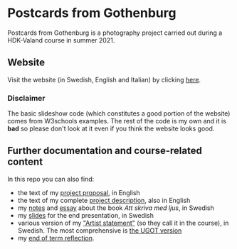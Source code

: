 # Postcards from Gothenburg
Postcards from Gothenburg is a photography project carried out during a 
HDK-Valand course in summer 2021.

## Website
Visit the website (in Swedish, English and Italian) by clicking [here](https://harisont.github.io/postcards-from-gothenburg/).

### Disclaimer
The basic slideshow code (which constitutes a good portion of the website) comes from W3schools examples.
The rest of the code is my own and it is __bad__ so please don't look at it even if you think the website looks good.

## Further documentation and course-related content
In this repo you can also find:

- the text of my [project proposal](more/project_proposal.md), in English
- the text of my complete [project description](more/project_description.md), also in English
- my [notes](more/literature_review/notes.md) and [essay](more/literature_review/literature_review.md) about the book _Att skriva med ljus_, in Swedish
- my [slides](more/end_presentation/end_presentation.pdf) for the end presentation, in Swedish
- various version of my ["Artist statement"](more/artist_statement_etc/) (so they call it in the course), in Swedish. The most comprehensive is [the UGOT version](more/artist_statement_etc/UGOT.md)
- my [end of term reflection](more/end_of_term_reflection.md).